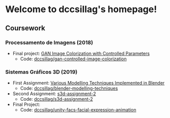 # Welcome to dccsillag's homepage!

## Coursework

### Processamento de Imagens (2018)

 - Final project: [GAN Image Colorization with Controlled Parameters](coursework/ImageProcessing/GAN-Image-Colorization-With-Controlled-Parameters/index.html)
    + Code: [dccsillag/gan-controlled-image-colorization](https://github.com/dccsillag/gan-controlled-image-colorization)

### Sistemas Gráficos 3D (2019)

 - First Assignment: [Various Modelling Techniques Implemented in Blender](coursework/3dGraphicsSystems/Assignment1/index.html)
    + Code: [dccsillag/blender-modelling-techniques](https://github.com/dccsillag/blender-modelling-techniques)
 - Second Assignment: [s3d-assignment-2](coursework/3dGraphicsSystems/Assignment2/index.html)
    + Code: [dccsillag/s3d-assignment-2](https://github.com/dccsillag/s3d-assignment-2)
 - Final Project: [](coursework/3dGraphicsSystems/FinalProject/index.html)
    + Code: [dccsillag/unity-facs-facial-expression-animation](https://github.com/dccsillag/unity-facs-facial-expression-animation)
